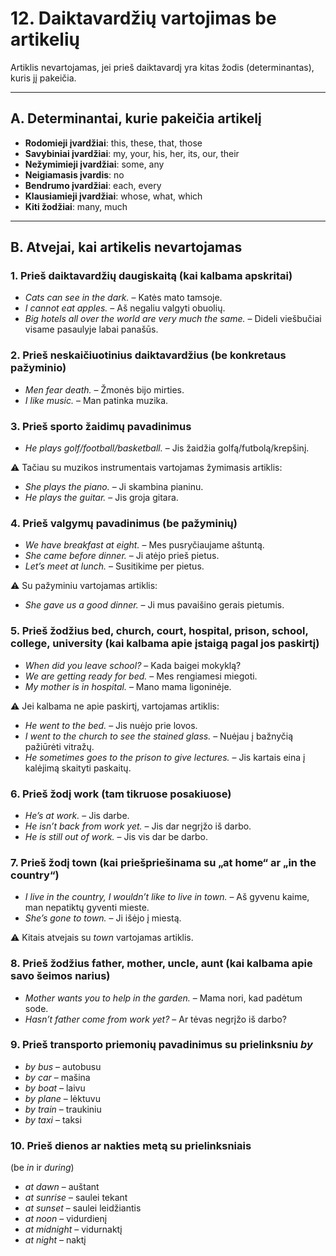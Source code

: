 # 12. Daiktavardžių vartojimas be artikelių

Artiklis nevartojamas, jei prieš daiktavardį yra kitas žodis (determinantas), kuris jį pakeičia.

---

## A. Determinantai, kurie pakeičia artikelį
- **Rodomieji įvardžiai**: this, these, that, those  
- **Savybiniai įvardžiai**: my, your, his, her, its, our, their  
- **Nežymimieji įvardžiai**: some, any  
- **Neigiamasis įvardis**: no  
- **Bendrumo įvardžiai**: each, every  
- **Klausiamieji įvardžiai**: whose, what, which  
- **Kiti žodžiai**: many, much  

---

## B. Atvejai, kai artikelis nevartojamas

### 1. Prieš daiktavardžių daugiskaitą (kai kalbama apskritai)
- *Cats can see in the dark.* – Katės mato tamsoje.  
- *I cannot eat apples.* – Aš negaliu valgyti obuolių.  
- *Big hotels all over the world are very much the same.* – Dideli viešbučiai visame pasaulyje labai panašūs.  

### 2. Prieš neskaičiuotinius daiktavardžius (be konkretaus pažyminio)
- *Men fear death.* – Žmonės bijo mirties.  
- *I like music.* – Man patinka muzika.  

### 3. Prieš sporto žaidimų pavadinimus
- *He plays golf/football/basketball.* – Jis žaidžia golfą/futbolą/krepšinį.  

⚠ Tačiau su muzikos instrumentais vartojamas žymimasis artiklis:  
- *She plays the piano.* – Ji skambina pianinu.  
- *He plays the guitar.* – Jis groja gitara.  

### 4. Prieš valgymų pavadinimus (be pažyminių)
- *We have breakfast at eight.* – Mes pusryčiaujame aštuntą.  
- *She came before dinner.* – Ji atėjo prieš pietus.  
- *Let’s meet at lunch.* – Susitikime per pietus.  

⚠ Su pažyminiu vartojamas artiklis:  
- *She gave us a good dinner.* – Ji mus pavaišino gerais pietumis.  

### 5. Prieš žodžius bed, church, court, hospital, prison, school, college, university (kai kalbama apie įstaigą pagal jos paskirtį)
- *When did you leave school?* – Kada baigei mokyklą?  
- *We are getting ready for bed.* – Mes rengiamesi miegoti.  
- *My mother is in hospital.* – Mano mama ligoninėje.  

⚠ Jei kalbama ne apie paskirtį, vartojamas artiklis:  
- *He went to the bed.* – Jis nuėjo prie lovos.  
- *I went to the church to see the stained glass.* – Nuėjau į bažnyčią pažiūrėti vitražų.  
- *He sometimes goes to the prison to give lectures.* – Jis kartais eina į kalėjimą skaityti paskaitų.  

### 6. Prieš žodį work (tam tikruose posakiuose)
- *He’s at work.* – Jis darbe.  
- *He isn’t back from work yet.* – Jis dar negrįžo iš darbo.  
- *He is still out of work.* – Jis vis dar be darbo.  

### 7. Prieš žodį town (kai priešpriešinama su „at home“ ar „in the country“)
- *I live in the country, I wouldn’t like to live in town.* – Aš gyvenu kaime, man nepatiktų gyventi mieste.  
- *She’s gone to town.* – Ji išėjo į miestą.  

⚠ Kitais atvejais su *town* vartojamas artiklis.  

### 8. Prieš žodžius father, mother, uncle, aunt (kai kalbama apie savo šeimos narius)
- *Mother wants you to help in the garden.* – Mama nori, kad padėtum sode.  
- *Hasn’t father come from work yet?* – Ar tėvas negrįžo iš darbo?  

### 9. Prieš transporto priemonių pavadinimus su prielinksniu *by*
- *by bus* – autobusu  
- *by car* – mašina  
- *by boat* – laivu  
- *by plane* – lėktuvu  
- *by train* – traukiniu  
- *by taxi* – taksi  

### 10. Prieš dienos ar nakties metą su prielinksniais
(be *in* ir *during*)  
- *at dawn* – auštant  
- *at sunrise* – saulei tekant  
- *at sunset* – saulei leidžiantis  
- *at noon* – vidurdienį  
- *at midnight* – vidurnaktį  
- *at night* – naktį  
